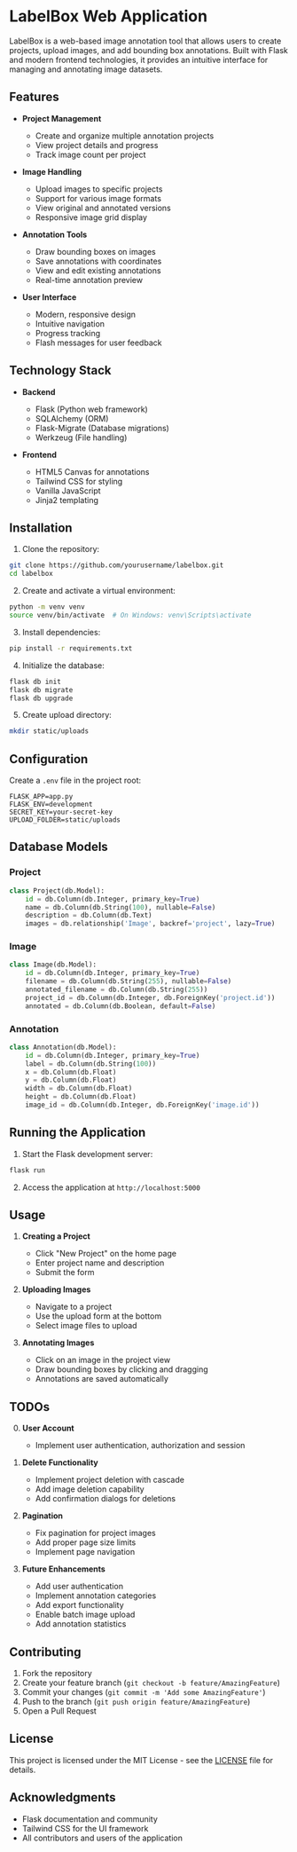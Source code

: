# LabelBox Web Application

LabelBox is a web-based image annotation tool that allows users to create projects, upload images, and add bounding box annotations. Built with Flask and modern frontend technologies, it provides an intuitive interface for managing and annotating image datasets.

## Features

- **Project Management**
  - Create and organize multiple annotation projects
  - View project details and progress
  - Track image count per project

- **Image Handling**
  - Upload images to specific projects
  - Support for various image formats
  - View original and annotated versions
  - Responsive image grid display

- **Annotation Tools**
  - Draw bounding boxes on images
  - Save annotations with coordinates
  - View and edit existing annotations
  - Real-time annotation preview

- **User Interface**
  - Modern, responsive design
  - Intuitive navigation
  - Progress tracking
  - Flash messages for user feedback

## Technology Stack

- **Backend**
  - Flask (Python web framework)
  - SQLAlchemy (ORM)
  - Flask-Migrate (Database migrations)
  - Werkzeug (File handling)

- **Frontend**
  - HTML5 Canvas for annotations
  - Tailwind CSS for styling
  - Vanilla JavaScript
  - Jinja2 templating

## Installation

1. Clone the repository:
```bash
git clone https://github.com/yourusername/labelbox.git
cd labelbox
```

2. Create and activate a virtual environment:
```bash
python -m venv venv
source venv/bin/activate  # On Windows: venv\Scripts\activate
```

3. Install dependencies:
```bash
pip install -r requirements.txt
```

4. Initialize the database:
```bash
flask db init
flask db migrate
flask db upgrade
```

5. Create upload directory:
```bash
mkdir static/uploads
```

## Configuration

Create a `.env` file in the project root:

```env
FLASK_APP=app.py
FLASK_ENV=development
SECRET_KEY=your-secret-key
UPLOAD_FOLDER=static/uploads
```

## Database Models

### Project
```python
class Project(db.Model):
    id = db.Column(db.Integer, primary_key=True)
    name = db.Column(db.String(100), nullable=False)
    description = db.Column(db.Text)
    images = db.relationship('Image', backref='project', lazy=True)
```

### Image
```python
class Image(db.Model):
    id = db.Column(db.Integer, primary_key=True)
    filename = db.Column(db.String(255), nullable=False)
    annotated_filename = db.Column(db.String(255))
    project_id = db.Column(db.Integer, db.ForeignKey('project.id'))
    annotated = db.Column(db.Boolean, default=False)
```

### Annotation
```python
class Annotation(db.Model):
    id = db.Column(db.Integer, primary_key=True)
    label = db.Column(db.String(100))
    x = db.Column(db.Float)
    y = db.Column(db.Float)
    width = db.Column(db.Float)
    height = db.Column(db.Float)
    image_id = db.Column(db.Integer, db.ForeignKey('image.id'))
```

## Running the Application

1. Start the Flask development server:
```bash
flask run
```

2. Access the application at `http://localhost:5000`

## Usage

1. **Creating a Project**
   - Click "New Project" on the home page
   - Enter project name and description
   - Submit the form

2. **Uploading Images**
   - Navigate to a project
   - Use the upload form at the bottom
   - Select image files to upload

3. **Annotating Images**
   - Click on an image in the project view
   - Draw bounding boxes by clicking and dragging
   - Annotations are saved automatically

## TODOs
0. **User Account**
   - Implement user authentication, authorization and session

2. **Delete Functionality**
   - Implement project deletion with cascade
   - Add image deletion capability
   - Add confirmation dialogs for deletions

3. **Pagination**
   - Fix pagination for project images
   - Add proper page size limits
   - Implement page navigation

4. **Future Enhancements**
   - Add user authentication
   - Implement annotation categories
   - Add export functionality
   - Enable batch image upload
   - Add annotation statistics

## Contributing

1. Fork the repository
2. Create your feature branch (`git checkout -b feature/AmazingFeature`)
3. Commit your changes (`git commit -m 'Add some AmazingFeature'`)
4. Push to the branch (`git push origin feature/AmazingFeature`)
5. Open a Pull Request

## License

This project is licensed under the MIT License - see the [LICENSE](LICENSE) file for details.

## Acknowledgments

- Flask documentation and community
- Tailwind CSS for the UI framework
- All contributors and users of the application


